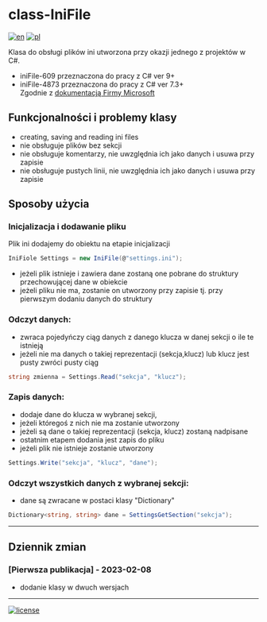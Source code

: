 # class-IniFile
[![en](https://img.shields.io/badge/lang-en-red.svg)](https://github.com/lokijfk/class-IniFile/blob/main/README.md) [![pl](https://img.shields.io/badge/lang-pl-green.svg)](https://github.com/lokijfk/class-IniFile/blob/main/README.pl.md)

Klasa do obsługi plików ini utworzona przy okazji jednego z projektów w C#.
 - iniFile-609 przeznaczona do pracy z C# ver 9+
 - iniFile-4873 przeznaczona do pracy z C# ver 7.3+</br>
    Zgodnie z [dokumentacją Firmy Microsoft](https://learn.microsoft.com/pl-pl/dotnet/csharp/language-reference/configure-language-version)

## Funkcjonalności i problemy klasy
* creating, saving and reading ini files
* nie obsługuje plików bez sekcji
* nie obsługuje komentarzy, nie uwzględnia ich jako danych i usuwa przy zapisie
* nie obsługuje pustych linii, nie uwzględnia ich jako danych i usuwa przy zapisie

## Sposoby użycia
### Inicjalizacja i dodawanie pliku
Plik ini dodajemy do obiektu na etapie inicjalizacji  
```c#
IniFiole Settings = new IniFile(@"settings.ini");
```
- jeżeli plik istnieje i zawiera dane zostaną one pobrane do struktury przechowującej dane w obiekcie
- jeżeli pliku nie ma, zostanie on utworzony przy zapisie tj. przy pierwszym dodaniu danych do struktury
### Odczyt danych:
* zwraca pojedyńczy ciąg danych z danego klucza w danej sekcji o ile te istnieją
* jeżeli nie ma danych o takiej reprezentacji (sekcja,klucz) lub klucz jest pusty zwróci pusty ciąg<br>
```c#
string zmienna = Settings.Read("sekcja", "klucz");
``` 
### Zapis danych:
* dodaje dane  do klucza w wybranej sekcji,
* jeżeli któregoś z nich nie ma zostanie utworzony
* jeżeli są dane o takiej reprezentacji (sekcja, klucz) zostaną nadpisane
* ostatnim etapem dodania jest zapis do pliku
* jeżeli plik nie istnieje zostanie utworzony<br>
```c#
Settings.Write("sekcja", "klucz", "dane");
```                                      
### Odczyt wszystkich danych z wybranej sekcji:
* dane są zwracane w postaci klasy "Dictionary"<br>
```c#
Dictionary<string, string> dane = SettingsGetSection("sekcja");
```
***
## Dziennik zmian
### [Pierwsza publikacja] - 2023-02-08
* dodanie klasy w dwuch wersjach

---
[![license](https://shields.io/badge/license-MIT-green.svg)](https://github.com/lokijfk/class-IniFile/blob/main/LICENSE)